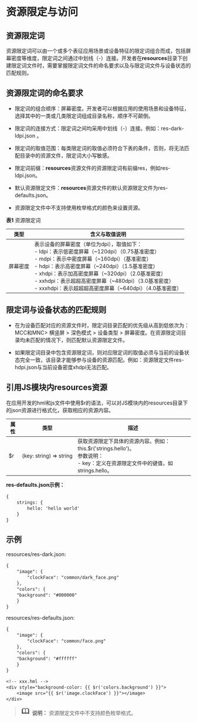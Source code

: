 # 资源限定与访问


## 资源限定词

资源限定词可以由一个或多个表征应用场景或设备特征的限定词组合而成，包括屏幕密度等维度，限定词之间通过中划线（-）连接。开发者在**resources**目录下创建限定词文件时，需要掌握限定词文件的命名要求以及与限定词文件与设备状态的匹配规则。


## 资源限定词的命名要求

- 限定词的组合顺序：屏幕密度。开发者可以根据应用的使用场景和设备特征，选择其中的一类或几类限定词组成目录名称，顺序不可颠倒。

- 限定词的连接方式：限定词之间均采用中划线（-）连接。例如：res-dark-ldpi.json 。

- 限定词的取值范围：每类限定词的取值必须符合下表的条件，否则，将无法匹配目录中的资源文件，限定词大小写敏感。

- 限定词前缀：**resources**资源文件的资源限定词有前缀res，例如res-ldpi.json。

- 默认资源限定文件：**resources**资源文件的默认资源限定文件为res-defaults.json。

- 资源限定文件中不支持使用枚举格式的颜色来设置资源。


**表1** 资源限定词

| 类型 | 含义与取值说明 |
| -------- | -------- |
| 屏幕密度 | 表示设备的屏幕密度（单位为dpi），取值如下：<br/>-&nbsp;ldpi：表示低密度屏幕（~120dpi）（0.75基准密度）<br/>-&nbsp;mdpi：表示中密度屏幕（~160dpi）（基准密度）<br/>-&nbsp;hdpi：表示高密度屏幕（~240dpi）（1.5基准密度）<br/>-&nbsp;xhdpi：表示加高密度屏幕（~320dpi）（2.0基准密度）<br/>-&nbsp;xxhdpi：表示超超高密度屏幕（~480dpi）（3.0基准密度）<br/>-&nbsp;xxxhdpi：表示超超超高密度屏幕（~640dpi）（4.0基准密度） |


## 限定词与设备状态的匹配规则

- 在为设备匹配对应的资源文件时，限定词目录匹配的优先级从高到低依次为：MCC和MNC&gt; 横竖屏 &gt; 深色模式 &gt; 设备类型 &gt; 屏幕密度。在资源限定词目录均未匹配的情况下，则匹配默认资源限定文件。

- 如果限定词目录中包含资源限定词，则对应限定词的取值必须与当前的设备状态完全一致，该目录才能够参与设备的资源匹配。例如：资源限定文件res-hdpi.json与当前设备密度xhdpi无法匹配。


## 引用JS模块内resources资源

在应用开发的hml和js文件中使用$r的语法，可以对JS模块内的resources目录下的json资源进行格式化，获取相应的资源内容。

| 属性 | 类型 | 描述 |
| -------- | -------- | -------- |
| $r | (key:&nbsp;string)&nbsp;=&gt;&nbsp;string | 获取资源限定下具体的资源内容。例如：this.$r('strings.hello')。<br/>参数说明：<br/>-&nbsp;key：定义在资源限定文件中的键值，如strings.hello。<br/> |

**res-defaults.json示例：**<br/>

```
{
    strings: {        
        hello: 'hello world'    
    }
}
```

## 示例

resources/res-dark.json:

```
{
    "image": {
        "clockFace": "common/dark_face.png"
    },
    "colors": {
	"background": "#000000"
    }
}
```

resources/res-defaults.json:

```
{
    "image": {
        "clockFace": "common/face.png"
    },
    "colors": {
	"background": "#ffffff"
    }
}
```

```
<!-- xxx.hml -->
<div style="background-color: {{ $r('colors.background') }}">
    <image src="{{ $r('image.clockFace') }}"></image>
</div>
```

> ![icon-note.gif](public_sys-resources/icon-note.gif) **说明：**
> 资源限定文件中不支持颜色枚举格式。
